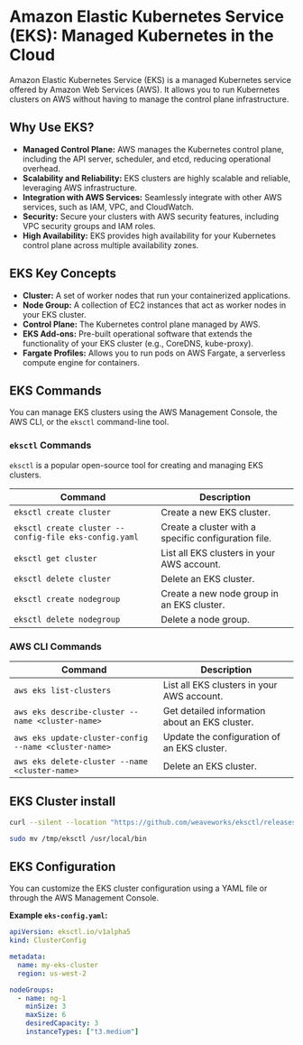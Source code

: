 # Amazon Elastic Kubernetes Service (EKS): Managed Kubernetes in the Cloud

Amazon Elastic Kubernetes Service (EKS) is a managed Kubernetes service offered by Amazon Web Services (AWS). It allows you to run Kubernetes clusters on AWS without having to manage the control plane infrastructure.

## Why Use EKS?

* **Managed Control Plane:** AWS manages the Kubernetes control plane, including the API server, scheduler, and etcd, reducing operational overhead.
* **Scalability and Reliability:** EKS clusters are highly scalable and reliable, leveraging AWS infrastructure.
* **Integration with AWS Services:** Seamlessly integrate with other AWS services, such as IAM, VPC, and CloudWatch.
* **Security:**  Secure your clusters with AWS security features, including VPC security groups and IAM roles.
* **High Availability:**  EKS provides high availability for your Kubernetes control plane across multiple availability zones.

## EKS Key Concepts

* **Cluster:** A set of worker nodes that run your containerized applications.
* **Node Group:** A collection of EC2 instances that act as worker nodes in your EKS cluster.
* **Control Plane:** The Kubernetes control plane managed by AWS.
* **EKS Add-ons:**  Pre-built operational software that extends the functionality of your EKS cluster (e.g., CoreDNS, kube-proxy).
* **Fargate Profiles:**  Allows you to run pods on AWS Fargate, a serverless compute engine for containers.

## EKS Commands

You can manage EKS clusters using the AWS Management Console, the AWS CLI, or the `eksctl` command-line tool.

### `eksctl` Commands

`eksctl` is a popular open-source tool for creating and managing EKS clusters.

| Command | Description |
|---|---|
| `eksctl create cluster` | Create a new EKS cluster. |
| `eksctl create cluster --config-file eks-config.yaml` | Create a cluster with a specific configuration file. |
| `eksctl get cluster` | List all EKS clusters in your AWS account. |
| `eksctl delete cluster` | Delete an EKS cluster. |
| `eksctl create nodegroup` | Create a new node group in an EKS cluster. |
| `eksctl delete nodegroup` | Delete a node group. |

### AWS CLI Commands

| Command | Description |
|---|---|
| `aws eks list-clusters` | List all EKS clusters in your AWS account. |
| `aws eks describe-cluster --name <cluster-name>` | Get detailed information about an EKS cluster. |
| `aws eks update-cluster-config --name <cluster-name>` | Update the configuration of an EKS cluster. |
| `aws eks delete-cluster --name <cluster-name>` | Delete an EKS cluster. |

## EKS Cluster install 

  ```bash
  curl --silent --location "https://github.com/weaveworks/eksctl/releases/latest/download/eksctl_$(uname -s)_amd64.tar.gz" | tar xz -C /tmp

  sudo mv /tmp/eksctl /usr/local/bin
  ```

## EKS Configuration

You can customize the EKS cluster configuration using a YAML file or through the AWS Management Console.

**Example `eks-config.yaml`:**

```yaml
apiVersion: eksctl.io/v1alpha5
kind: ClusterConfig

metadata:
  name: my-eks-cluster
  region: us-west-2

nodeGroups:
  - name: ng-1
    minSize: 3
    maxSize: 6
    desiredCapacity: 3
    instanceTypes: ["t3.medium"]